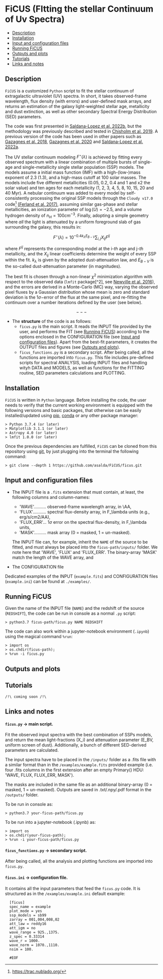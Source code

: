 # FiCUS (FItting the stellar Continuum of Uv Spectra)
- [Description](https://github.com/asalda/FiCUS/edit/main/README.md#description)
- [Installation](https://github.com/asalda/FiCUS/edit/main/README.md#install)
- [Input and configuration files](https://github.com/asalda/FiCUS/edit/main/README.md#the-input-and-configuration-files)
- [Running FiCUS](https://github.com/asalda/FiCUS/edit/main/README.md#running-ficus)
- [Outputs and plots](https://github.com/asalda/FiCUS/edit/main/README.md#outputs0-and-plots)
- [Tutorials](https://github.com/asalda/FiCUS/edit/main/README.md#tutorials)
- [Links and notes](https://github.com/asalda/FiCUS/edit/main/README.md#links-and-notes)


## Description
`FiCUS` is a customized `Python` script to fit the stellar continuum of extragalactic ultraviolet (UV) spectra. In short, it takes observed-frame wavelength, flux density (with errors) and user-defined mask arrays, and returns an estimation of the galaxy light-weighted stellar age, metallicity and dust extinction, as well as other secondary Spectral Energy Distribution (SED) parameters. 

The code was first presented in [Saldana-Lopez et al. 2022b](https://ui.adsabs.harvard.edu/abs/2022arXiv221101351S/abstract), but the methodology was previously described and tested in [Chisholm et al. 2019](https://ui.adsabs.harvard.edu/abs/2022arXiv221101351S/abstract). A previous version of the code has been used in other papers such as [Gazagnes et al. 2018](https://ui.adsabs.harvard.edu/abs/2018A%26A...616A..29G/abstract), [Gazagnes et al. 2020](https://ui.adsabs.harvard.edu/abs/2020A%26A...639A..85G/abstract) and [Saldana-Lopez et al. 2022a](https://ui.adsabs.harvard.edu/abs/2022A%26A...663A..59S/abstract). 

The UV stellar continuum modeling $F^{\star}(\lambda)$ is achieved by fitting every observed spectrum with a linear combination of multiple bursts of single-age and single-metallicity single stellar population (SSP) models. The models assume a initial mass function (IMF) with a high-(low-)mass exponent of 2.3 (1.3), and a high-mass cutoff at 100 solar masses. The models include five different metallicities (0.05, 0.2, 0.4 and 1 and x2 the solar value) and ten ages for each metallicity (1, 2, 3, 4, 5, 8, 10, 15, 20 and 40 Myr). A nebular continuum was added to every model by self-consistently processing the original SSP models through the `Cloudy v17.0` code[^1] [(Ferland et al. 2017)](https://ui.adsabs.harvard.edu/abs/2017RMxAA..53..385F/abstract), assuming similar gas-phase and stellar metallicities, an ionization parameter of $\log(U)=-2.5$, and a volume hydrogen density of $n_H = 100 cm^{-3}$. Finally, adopting a simple geometry where _all_ the light is attenuated by a uniform foreground slab of gas surrounding the galaxy, this results in: 

$$ F^{\star}(\lambda) = 10^{-0.4 k_{\lambda} E_{B-V}} \sum_{i,j} X_{ij} F^{ij} $$

where $F^{ij}$ represents the corresponding model at the i-_th_ age and j-_th_ metallicity, and the $X_{ij}$ linear coefficients determine the weight of every SSP within the fit. $k_{\lambda}$ is given by the adopted dust-attenuation law, and $E_{B-V}$ is the so-called dust-attenuation parameter (in magnitudes).

The best fit is chosen through a non-linear $\chi^2$ minimization algorithm with respect to the observed data (`lmfit` package[^2], see [Newville et al. 2016](https://ui.adsabs.harvard.edu/abs/2016ascl.soft06014N/abstract)), and the errors are derived in a Monte-Carlo (MC) way, varying the observed pixel fluxes by a Gaussian distribution whose mean is zero and standard deviation is the 1$\sigma-$error of the flux at the same pixel, and re-fitting the continuum over a number iterations defined by the user (see below).

$$ --- $$

- The **structure** of the code is as follows:
  - ```ficus.py``` is the main script. It reads the INPUT file provided by the user, and performs the FIT (see [Running FiCUS](https://github.com/asalda/FiCUS/edit/main/README.md#running-ficus)) according to the options enclosed in the CONFIGURATION file (see [Input and configuration files](https://github.com/asalda/FiCUS/edit/main/README.md#the-input-and-configuration-files)). Apart from the best-fit parameters, it creates the OUTPUT files and figures (see [Outputs and plots](https://github.com/asalda/FiCUS/edit/main/README.md#outputs0-and-plots)). 
  - ```ficus_functions.py``` is a secondary script. After being called, all the functions are imported into `ficus.py`. This file includes pre-defined scripts for spectral ANALYSIS, loading INPUT files and handling wityh DATA and MODELS, as well as functions for the FITTING routine, SED parameters calculations and PLOTTING. 


## Installation
`FiCUS` is written in `Python` language. Before installing the code, the user needs to verify that the current working environment is equipped with the following versions and basic packages, that otherwise can be easily installed/updated using [pip](https://pypi.org/project/pip/), [conda](https://docs.conda.io/en/latest/) or any other package manager:
```
> Python 3.7.4 (or later)
> Matplotlib 3.1.1 (or later)
> Astropy 4.0 (or later)
> lmfit 1.0.0 (or later)
```

Once the previous dependencies are fulfilled, `FiCUS` can be cloned from this repository using [git](https://git-scm.com/), by just plugging into the terminal the following command:
```
> git clone --depth 1 https://github.com/asalda/FiCUS/ficus.git
```


## Input and configuration files
- The INPUT file is a `.fits` extension that must contain, at least, the following columns and column-names: 
  - 'WAVE'.......... observed-frame wavelength array, in \AA, 
  - 'FLUX'........... spectral flux-density array, in F_\lambda units (e.g., erg/s/cm2/AA), 
  - 'FLUX_ERR'... 1$\sigma$ error on the spectral flux-density, in F_\lambda units, 
  - 'MASK'.......... mask array (0 = masked, 1 = un-masked).
  
  The INPUT file can, for example, inherit the `NAME` of the source to be fitted, and must always be placed into the `ficus-path/inputs/` folder. We note here that 'WAVE', 'FLUX' and 'FLUX_ERR'. The binary-array 'MASK' match the length of the WAVE array, and 

- The CONFIGURATION file


Dedicated examples of the INPUT (`example.fits`) and CONFIGURATION files (`example.ini`) can be found at `./examples/`.


## Running FiCUS
Given the name of the INPUT file (`NAME`) and the redshift of the source (`REDSHIFT`), the code can be run in console as a normal `.py` script:
```
> python3.7 ficus-path/ficus.py NAME REDSHIFT
```

The code can also work within a jupyter-notebook environment (`.ipynb`) using the magical command `%run`:
```
> import os
> os.chdir(ficus-path);
> %run -i ficus.py
```


## Outputs and plots



## Tutorials

`/!\ coming soon /!\`


## Links and notes
[1]: https://trac.nublado.org/



[2]: https://lmfit.github.io/lmfit-py/

#### ```ficus.py``` -> main script. 
 Fit the observed input spectra with the best combination of SSPs models, and return 
 the mean light-fractions (X_i) and attenuation parameter (E_BV, uniform screen of dust). 
 Additionally, a bunch of different SED-derived parameters are calculated. 
 
 The input spectra have to be placed in the ```/inputs/``` folder as a .fits file with 
 a similar format than in the ```/examples/example.fits``` provided example (i.e. four .fits columns 
 in the first extension after an empty Primary() HDU: 'WAVE, FLUX, FLUX_ERR, MASK'). 
 
 The masks are included in the same file as an additional binary-array (0 = masked, 1 = un-masked).
 Outputs are saved in .txt/.npy/.pdf format in the ```/outputs/``` folder.

 To be run in console as:
 ```
 > python3.7 your-ficus-path/ficus.py
 ```
 
 To be run into a jupyter-notebook (.ipynb) as:
 ```
 > import os
 > os.chdir(your-ficus-path);
 > %run -i your-ficus-path/ficus.py
 ```


#### ```ficus_functions.py``` -> secondary script. 
 After being called, all the analysis and plotting functions are imported into ```ficus.py```.


#### ```ficus.ini``` -> configuration file. 
 It contains all the input parameters that feed the ```ficus.py``` code.
 It is structured as in the ```/examples/example.ini``` default example:
 
 ```> less /examples/example.ini
   [ficus]
   spec_name = example
   plot_mode = yes
   ssp_models = sb99
   zarray = 001,004,008,02
   att_law = reddy16
   att_igm = no
   wave_range = 925.,1375.
   z_spec = 0.33314
   wave_r = 1000.
   wave_norm = 1070.,1110.
   nsim = 100.
   
   #EOF
 ```
 
 [^1]: https://trac.nublado.org/
